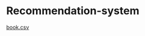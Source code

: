 # Recommendation-system
[book.csv](https://github.com/rushikeshw791/Recommendation-system/files/9896258/book.csv)
